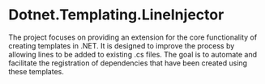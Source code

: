 # Dotnet.Templating.LineInjector
The project focuses on providing an extension for the core functionality of creating templates in .NET. It is designed to improve the process by allowing lines to be added to existing .cs files. The goal is to automate and facilitate the registration of dependencies that have been created using these templates.
